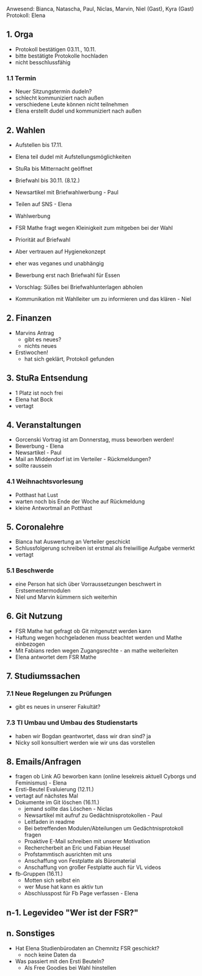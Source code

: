---
---

Anwesend: Bianca, Natascha, Paul, Niclas, Marvin, Niel (Gast), Kyra (Gast)  
Protokoll: Elena

## 1. Orga

- Protokoll bestätigen 03.11., 10.11.
- bitte bestätigte Protokolle hochladen
- nicht besschlussfähig

### 1.1 Termin

- Neuer Sitzungstermin dudeln?
- schlecht kommuniziert nach außen
- verschiedene Leute können nicht teilnehmen
- Elena erstellt dudel und kommuniziert nach außen

## 2. Wahlen

- Aufstellen bis 17.11.
- Elena teil dudel mit Aufstellungsmöglichkeiten
- StuRa bis Mitternacht geöffnet

- Briefwahl bis 30.11. (8.12.)
- Newsartikel mit Briefwahlwerbung - Paul
- Teilen auf SNS - Elena
- Wahlwerbung
- FSR Mathe fragt wegen Kleinigkeit zum mitgeben bei der Wahl
- Priorität auf Briefwahl
- Aber vertrauen auf Hygienekonzept
- eher was veganes und unabhängig
- Bewerbung erst nach Briefwahl für Essen
- Vorschlag: Süßes bei Briefwahlunterlagen abholen
- Kommunikation mit Wahlleiter um zu informieren und das klären - Niel

## 2. Finanzen

- Marvins Antrag
  - gibt es neues?
  - nichts neues
- Erstiwochen!
  - hat sich geklärt, Protokoll gefunden

## 3. StuRa Entsendung

- 1 Platz ist noch frei
- Elena hat Bock
- vertagt

## 4. Veranstaltungen

- Gorcenski Vortrag ist am Donnerstag, muss beworben werden!
- Bewerbung - Elena
- Newsartikel - Paul
- Mail an Middendorf ist im Verteiler - Rückmeldungen?
- sollte raussein

### 4.1 Weihnachtsvorlesung

- Potthast hat Lust
- warten noch bis Ende der Woche auf Rückmeldung
- kleine Antwortmail an Potthast

## 5. Coronalehre

- Bianca hat Auswertung an Verteiler geschickt
- Schlussfolgerung schreiben ist erstmal als freiwillige Aufgabe vermerkt
- vertagt

### 5.1 Beschwerde

- eine Person hat sich über Vorraussetzungen beschwert in Erstsemestermodulen
- Niel und Marvin kümmern sich weiterhin

## 6. Git Nutzung

- FSR Mathe hat gefragt ob Git mitgenutzt werden kann
- Haftung wegen hochgeladenen muss beachtet werden und Mathe einbezogen
- Mit Fabians reden wegen Zugangsrechte - an mathe weiterleiten
- Elena antwortet dem FSR Mathe

## 7. Studiumssachen

### 7.1 Neue Regelungen zu Prüfungen

- gibt es neues in unserer Fakultät?

### 7.3 TI Umbau und Umbau des Studienstarts

- haben wir Bogdan geantwortet, dass wir dran sind? ja
- Nicky soll konsultiert werden wie wir uns das vorstellen

## 8. Emails/Anfragen

- fragen ob Link AG beworben kann (online lesekreis aktuell Cyborgs und Feminismus) - Elena
- Ersti-Beutel Evaluierung (12.11.)
- vertagt auf nächstes Mal
- Dokumente im Git löschen (16.11.)
  - jemand sollte das Löschen - Niclas
  - Newsartikel mit aufruf zu Gedächtnisprotokollen - Paul
  - Leitfaden in readme
  - Bei betreffenden Modulen/Abteilungen um Gedächtnisprotokoll fragen
  - Proaktive E-Mail schreiben mit unserer Motivation
  - Rechercherbeit an Eric und Fabian Heusel
  - Profstammtisch ausrichten mit uns
  - Anschaffung von Festplatte als Büromaterial
  - Anschaffung von großer Festplatte auch für VL videos
- fb-Gruppen (16.11.)
  - Motten sich selbst ein
  - wer Muse hat kann es aktiv tun
  - Abschlusspost für Fb Page verfassen - Elena

## n-1. Legevideo "Wer ist der FSR?"

## n. Sonstiges

- Hat Elena Studienbürodaten an Chemnitz FSR geschickt?
  - noch keine Daten da
- Was passiert mit den Ersti Beuteln?
  - Als Free Goodies bei Wahl hinstellen
